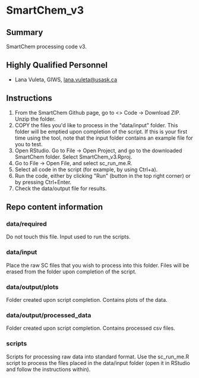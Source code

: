 # SmartChem_v3

## Summary

SmartChem processing code v3.

## Highly Qualified Personnel

- Lana Vuleta, GIWS, lana.vuleta@usask.ca

## Instructions

 1) From the SmartChem Github page, go to <> Code -> Download ZIP. Unzip the folder.
 2)  COPY the files you'd like to process in the "data/input" folder. This folder will be emptied upon completion of the script. If this is your first time using the tool, note that the input folder contains an example file for you to test.
 3) Open RStudio. Go to File -> Open Project, and go to the downloaded SmartChem folder. Select SmartChem_v3.Rproj.
 4) Go to File -> Open File, and select sc_run_me.R.
 5) Select all code in the script (for example, by using Ctrl+a).
 6) Run the code, either by clicking "Run" (button in the top right corner) or by pressing Ctrl+Enter.
 7) Check the data/output file for results.

## Repo content information

### data/required

Do not touch this file. Input used to run the scripts.

### data/input

Place the raw SC files that you wish to process into this folder. Files will be erased from the folder upon completion of the script.

### data/output/plots

Folder created upon script completion. Contains plots of the data.

### data/output/processed_data

Folder created upon script completion. Contains processed csv files.

### scripts

Scripts for processing raw data into standard format. Use the sc_run_me.R script to process the files placed in the data/input folder (open it in RStudio and follow the instructions within).

